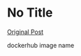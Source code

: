# No Title

[Original Post](https://discourse.onlinedegree.iitm.ac.in/t/164277/564)

<p>dockerhub image name</p>